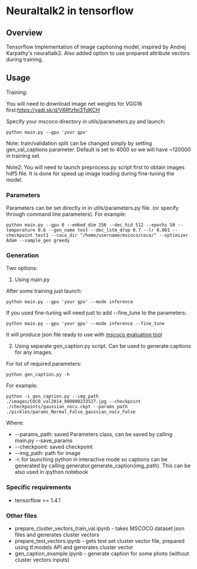 # Neuraltalk2 in tensorflow
## Overview
 Tensorflow Implementation of image captioning model, inspired by Andrej Karpathy's neuraltalk2. Also added option to use prepared attribute vectors during training.

## Usage

Training:

You will need to download image net weights for VGG16 first:https://yadi.sk/d/V6Rfzfei3TdKCH

Specify your mscoco directory in utils/parameters.py and launch:
```shell=
python main.py --gpu 'your gpu'
```
Note: train/validation split can be changed simply by setting gen_val_captions parameter. Default is set to 4000 so we will have ~120000 in training set.

Note2: You will need to launch preprocess.py script first to obtain images hdf5 file. It is done for speed up image loading during fine-tuning the model.

### Parameters
Parameters can be set directly in in utils/parameters.py file.
(or specify through command line parameters).
For example:
```shell=
python main.py --gpu 0 --embed_dim 256 --dec_hid 512 --epochs 50 --temperature 0.6 --gen_name test --dec_lstm_drop 0.7 --lr 0.001 --checkpoint test1 --coco_dir "/home/username/mscoco/coco/" --optimizer Adam --sample_gen greedy
```

### Generation
Two options:

1) Using main.py

After some training just launch:
```shell=
python main.py --gpu 'your gpu' --mode inference
```
If you used fine-tuning will need just to add --fine_tune to the parameters:
```shell=
python main.py --gpu 'your gpu' --mode inference --fine_tune
```
It will produce json file ready to use with [mscoco evaluation tool](https://github.com/tylin/coco-caption)

2) Using separate gen_caption.py script. Can be used to generate captions for any images.

For list of required parameters:
```shell=
python gen_caption.py -h
```
For example:
```
python -i gen_caption.py --img_path ./images/COCO_val2014_000000233527.jpg --checkpoint ./checkpoints/gaussian_nocv.ckpt --params_path ./pickles/params_Normal_False_gaussian_nocv_False
```
Where:
- --params_path: saved Parameters class, can be saved by calling main.py --save_params
- --checkpoint: saved checkpoint
- --img_path: path for image
- -i: for launching python in interactive mode so captions can be generated by calling generator.generate_caption(img_path). This can be also used in ipython notebook

### Specific requirements
- tensorflow >= 1.4.1

### Other files
- prepare_cluster_vectors_train_val.ipynb - takes MSCOCO dataset json files and generates cluster vectors
- prepare_test_vectors.ipynb - gets test set cluster vector file, prepared using tf.models API and generates cluster vector
- gen_caption_example.ipynb - generate caption for some photo (without cluster vectors inputs)

